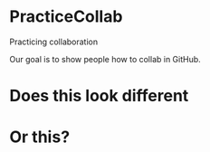 # PracticeCollab
Practicing collaboration

Our goal is to show people how to collab in GitHub.

# Does this look different

# Or this?
